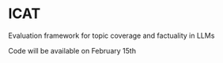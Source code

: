# ICAT
Evaluation framework for topic coverage and factuality in LLMs

Code will be available on February 15th
